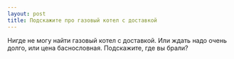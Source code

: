 ```yaml
---
layout: post 
title: Подскажите про газовый котел с доставкой 
--- 
```

Нигде не могу найти газовый котел с доставкой. Или ждать надо очень долго, или цена баснословная. Подскажите, где вы брали?